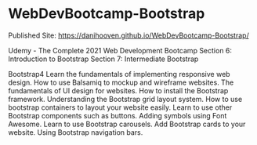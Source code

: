 # WebDevBootcamp-Bootstrap

Published Site: https://danihooven.github.io/WebDevBootcamp-Bootstrap/

Udemy - The Complete 2021 Web Development Bootcamp
Section 6: Introduction to Bootstrap
Section 7: Intermediate Bootstrap

Bootstrap4
Learn the fundamentals of implementing responsive web design.
How to use Balsamiq to mockup and wireframe websites.
The fundamentals of UI design for websites.
How to install the Bootstrap framework.
Understanding the Bootstrap grid layout system.
How to use bootstrap containers to layout your website easily.
Learn to use other Bootstrap components such as buttons.
Adding symbols using Font Awesome.
Learn to use Bootstrap carousels.
Add Bootstrap cards to your website.
Using Bootstrap navigation bars.
